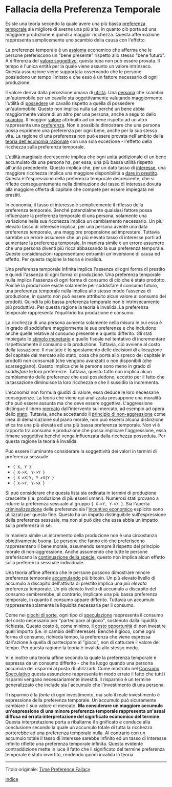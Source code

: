 # Fallacia della Preferenza Temporale



Esiste una teoria secondo la quale avere una più bassa [preferenza temporale](https://en.wikipedia.org/wiki/Time_preference) sia migliore di averne una più alta, in quanto ciò porta ad una maggiore produzione e quindi a maggior ricchezza. Questa affermazione rappresenta semplicemente uno scambio della causa con l'effetto.

La preferenza temporale è un [assioma](https://it.wikipedia.org/wiki/Assioma_(matematica)) economico che afferma che le persone preferiscono un "bene presente" rispetto allo stesso "bene futuro". A differenza del [valore soggettivo](https://en.wikipedia.org/wiki/Subjective_theory_of_value), questa idea non può essere provata. Il tempo è l'unica entità per la quale viene assunto un valore intrinseco. Questa assunzione viene supportata osservando che le persone possiedono un tempo limitato e che esso è un fattore necessario di ogni produzione.

Il valore deriva dalla percezione umana di [utilità](ch101-glossary.md#utilità). Una [persona](ch101-glossary.md#persona) che scambia un'automobile per un cavallo sta oggettivamente valutando maggiormente l'utilità di [possedere](ch101-glossary.md#proprietario) un cavallo rispetto a quella di possedere un'automobile. Questo non implica nulla sul perché un bene abbia maggiormente valore di un altro per una persona, anche a seguito dello [scambio](ch101-glossary.md#scambio-di-unità). Il maggior [valore](ch101-glossary.md#valore) attribuito ad un bene rispetto ad un altro rappresenta una [preferenza](https://en.wikipedia.org/wiki/Preference#Economics). Non è possibile dimostrare che una persona possa esprimere una preferenza per ogni bene, anche per la sua stessa vita. La ragione di una preferenza non può essere provata nell'ambito della [teoria dell'economia razionale](https://en.wikipedia.org/wiki/Catallactics) con una sola eccezione - l'effetto della ricchezza sulla preferenza temporale.

L'[utilità marginale](https://en.wikipedia.org/wiki/Marginal_utility) decrescente implica che ogni [unità](ch101-glossary.md#unità) addizionale di un bene accumulato da una persona ha, per essa, una più bassa utilità rispetto all'unità precedente. Questo implica che, per un dato tasso di [interesse](ch101-glossary.md#interesse), una maggiore ricchezza implica una maggiore disponibilità a [dare in prestito](ch101-glossary.md#dare-in-prestito---investire). Questa è l'espressione della preferenza temporale decrescente, che si riflette conseguentemente nella diminuzione del tasso di interesse dovuta alla maggiore offerta di capitale che compete per essere impiegata nei prestiti.

In economia, il tasso di interesse è semplicemente il riflesso della preferenza temporale. Benché potenzialmente qualsiasi fattore possa influenzare la preferenza temporale di una persona, solamente una variazione nella sua ricchezza implica un cambiamento necessario. Un più elevato tasso di interesse implica, per una persona avente una data preferenza temporale, una maggiore propensione ad imprestare. Tuttavia sarebbe un errore assumere che un più elevato tasso di interesse porti ad aumentare la preferenza temporale. In maniera simile è un errore assumere che una persona diventi più ricca abbassando la sua preferenza temporale. Queste considerazioni rappresentano entrambi un'inversione di causa ed effetto. Per questa ragione la teoria è invalida.

Una preferenza temporale infinita implica l'assenza di ogni forma di prestito e quindi l'assenza di ogni forma di produzione. Una preferenza temporale nulla implica l'assenza di ogni forma di consumo di ciò che è stato prodotto. Poiché la produzione esiste solamente per soddisfare il consumo futuro, una preferenza temporale nulla implica allo stesso modo l'assenza di produzione, in quanto non può essere attribuito alcun valore al consumo dei prodotti. Quindi la più bassa preferenza temporale non è intrinsecamente più produttiva. Per questa ragione la teoria è invalida. La preferenza temporale rappresenta l'equilibrio tra produzione e consumo.

La ricchezza di una persona aumenta solamente nella misura in cui essa è in grado di soddisfare maggiormente le sue preferenze e che includono anche quelle relative al consumo presente e a quello differito. Gli stati impiegato lo [stimolo monetario](https://it.wikipedia.org/wiki/Stimulus) e quello fiscale nel tentativo di incrementare rispettivamente il consumo o la produzione. Tuttavia, ciò avviene al costo della tassazione. Il risultato è lo spostamento delle decisioni di allocazione del capitale dal mercato allo stato, cosa che porta allo spreco del capitale in prodotti non consumati (che vengono avanzati) o non disponibili (che scarseggiano). Questo implica che le persone sono meno in grado di _soddisfare_ le loro preferenze. Tuttavia, questo fatto non implica alcun cambiamento delle preferenze che essi possiedono, eccetto per il fatto che la tassazione diminuisce la loro ricchezza e che il sussidio la incrementa.

L'economia non formula giudizi di valore, essa deduce le loro necessarie conseguenze. La teoria che viene qui analizzata presuppone una moralità che può essere assunta ma che deve essere oggettiva. L'aggressione distingue il libero [mercato](ch101-glossary.md#mercato) dall'intervento sul mercato, ad esempio ad opera dello [stato](ch101-glossary.md#stato). Tuttavia, anche accettando il [principio di non-aggressione](https://en.wikipedia.org/wiki/Non-aggression_principle) come linea di demarcazione sul piano morale, non può esserci alcuna distinzione etica tra una più elevata ed una più bassa preferenza temporale. Non vi è rapporto tra consumo e produzione che possa implicare l'aggressione, essa rimane soggettiva benché venga influenzata dalla ricchezza posseduta. Per questa ragione la teoria è invalida.

Può essere illuminante considerare la soggettività dei valori in termini di preferenza sessuale.

- `{ X, Y }`
- `{ X->X, Y->Y }`
- `{ X->X|Y, Y->X|Y }`
- `{ X->Y, Y->X }`

Si può considerare che questa lista sia ordinata in termini di produzione crescente (i.e. produzione di più esseri umani). Numerosi stati provano a ridurre la preferenza sessuale al gruppo `{ X->Y, Y->X }`. Sia l'aperta [criminalizzazione](https://it.wikipedia.org/wiki/Diritti_LGBT_nel_mondo) delle preferenze sia l'[incentivo economico](https://en.wikipedia.org/wiki/Marriage_promotion) esplicito sono utilizzati per questo fine. Questo ha un impatto distinguibile sull'espressione della preferenza sessuale, ma non si può dire che essa abbia un impatto sulla preferenza in sé.

In maniera simile un incremento della produzione non è una circostanza obiettivamente buona. Le persone che fanno ciò che preferiscono rappresentano il bene morale, assumendo sempre il rispetto del principio morale di non-aggressione. Anche assumendo che tutte le persone preferiscano la [continuazione della specie](https://futurism.com/in-order-to-ensure-human-survival-we-must-become-a-multi-planetary-species), questo non implica alcun effetto sulla preferenza sessuale individuale.

Una teoria affine afferma che le persone possono dimostrare minore preferenza temporale [accumulando](ch101-glossary.md#accumulare) più bitcoin. Un più elevato livello di accumulo a discapito dell'attività di prestito implica una _più elevata_ preferenza temporale. Un più elevato livello di accumulo a discapito del consumo sembrerebbe, al contrario, implicare una più bassa preferenza temporale, in quanto il consumo appare differito. Tuttavia un accumulo rappresenta solamente la liquidità necessaria per il consumo.

Come nei [giochi di sorte](https://en.wikipedia.org/wiki/Game_of_chance), ogni tipo di [speculazione](ch101-glossary.md#speculare) rappresenta il consumo del costo necessario per "partecipare al gioco", sostenuto dalla liquidità richiesta. Questo costo è, come minimo, il [costo opportunità](https://it.wikipedia.org/wiki/Costo_opportunit%C3%A0) di non investire quell'importo (i.e. in cambio dell'interesse). Benché il gioco, come ogni forma di consumo, richieda tempo, la preferenza che viene espressa dall'azione è quella di partecipare al "gioco", non di catturare il valore del tempo. Per questa ragione la teoria è invalida allo stesso modo.

Vi è inoltre una teoria affine secondo la quale la preferenza temporale è espressa da un consumo differito - che ha luogo quando una persona accumula dei risparmi al posto di utilizzarli. Come mostrato nel [Consumo Speculativo](ch092-speculative-consumption.md) questa assunzione rappresenta in modo errato il fatto che tutti i risparmi vengano necessariamente investiti.  Il risparmio è un termine generalizzato che include sia l'accumulo che l'investimento di una persona. 

Il risparmio è la _fonte_ di ogni investimento, ma solo il reale investimento è espressione della preferenza temporale. Un accumulo può sicuramente cambiare il suo valore di mercato. **Ma considerare un maggiore accumulo un'espressione di una minore preferenza temporale rappresenta un'assai diffusa ed errata interpretazione del significato economico del termine**. Questa interpretazione porta a ribaltarne il significato e conduce alla conclusione secondo la quale un accumulo totale di tutta la ricchezza porterebbe ad una preferenza temporale nulla. Al contrario con un accumulo totale il tasso di interesse sarebbe infinito ed un tasso di interesse infinito riflette una preferenza temporale infinita. Questa evidente contraddizione mette in luce il fatto che il significato del termine preferenza temporale è stato invertito, rendendo quindi invalida la teoria.

---

Titolo originale: [Time Preference Fallacy](https://github.com/libbitcoin/libbitcoin-system/wiki/Time-Preference-Fallacy)

[Indice](/README.md)

